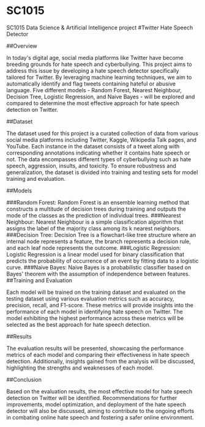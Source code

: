 # SC1015
SC1015 Data Science &amp; Artificial Intelligence project
#Twitter Hate Speech Detector

##Overview

In today's digital age, social media platforms like Twitter have become breeding grounds for hate speech and cyberbullying. This project aims to address this issue by developing a hate speech detector specifically tailored for Twitter. By leveraging machine learning techniques, we aim to automatically identify and flag tweets containing hateful or abusive language. Five different models - Random Forest, Nearest Neighbour, Decision Tree, Logistic Regression, and Naive Bayes - will be explored and compared to determine the most effective approach for hate speech detection on Twitter.

##Dataset

The dataset used for this project is a curated collection of data from various social media platforms including Twitter, Kaggle, Wikipedia Talk pages, and YouTube. Each instance in the dataset consists of a tweet along with corresponding annotations indicating whether it contains hate speech or not. The data encompasses different types of cyberbullying such as hate speech, aggression, insults, and toxicity. To ensure robustness and generalization, the dataset is divided into training and testing sets for model training and evaluation.

##Models

###Random Forest:
Random Forest is an ensemble learning method that constructs a multitude of decision trees during training and outputs the mode of the classes as the prediction of individual trees.
###Nearest Neighbour:
Nearest Neighbour is a simple classification algorithm that assigns the label of the majority class among its k nearest neighbors.
###Decision Tree:
Decision Tree is a flowchart-like tree structure where an internal node represents a feature, the branch represents a decision rule, and each leaf node represents the outcome.
###Logistic Regression:
Logistic Regression is a linear model used for binary classification that predicts the probability of occurrence of an event by fitting data to a logistic curve.
###Naive Bayes:
Naive Bayes is a probabilistic classifier based on Bayes' theorem with the assumption of independence between features.
##Training and Evaluation

Each model will be trained on the training dataset and evaluated on the testing dataset using various evaluation metrics such as accuracy, precision, recall, and F1-score. These metrics will provide insights into the performance of each model in identifying hate speech on Twitter. The model exhibiting the highest performance across these metrics will be selected as the best approach for hate speech detection.

##Results

The evaluation results will be presented, showcasing the performance metrics of each model and comparing their effectiveness in hate speech detection. Additionally, insights gained from the analysis will be discussed, highlighting the strengths and weaknesses of each model.

##Conclusion

Based on the evaluation results, the most effective model for hate speech detection on Twitter will be identified. Recommendations for further improvements, model optimization, and deployment of the hate speech detector will also be discussed, aiming to contribute to the ongoing efforts in combating online hate speech and fostering a safer online environment.

